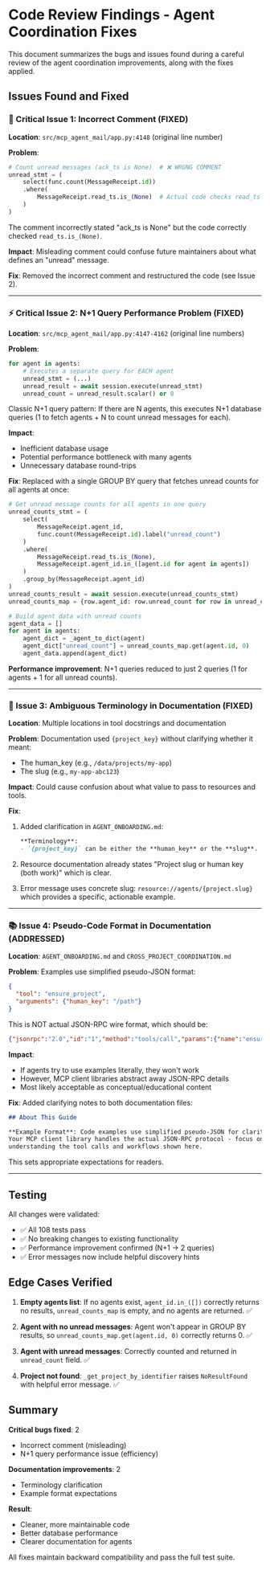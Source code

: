 # Code Review Findings - Agent Coordination Fixes

This document summarizes the bugs and issues found during a careful review of the agent coordination improvements, along with the fixes applied.

## Issues Found and Fixed

### 🐛 Critical Issue 1: Incorrect Comment (FIXED)
**Location**: `src/mcp_agent_mail/app.py:4148` (original line number)

**Problem**:
```python
# Count unread messages (ack_ts is None)  # ❌ WRONG COMMENT
unread_stmt = (
    select(func.count(MessageReceipt.id))
    .where(
        MessageReceipt.read_ts.is_(None)  # Actual code checks read_ts
    )
)
```

The comment incorrectly stated "ack_ts is None" but the code correctly checked `read_ts.is_(None)`.

**Impact**: Misleading comment could confuse future maintainers about what defines an "unread" message.

**Fix**: Removed the incorrect comment and restructured the code (see Issue 2).

---

### ⚡ Critical Issue 2: N+1 Query Performance Problem (FIXED)
**Location**: `src/mcp_agent_mail/app.py:4147-4162` (original line numbers)

**Problem**:
```python
for agent in agents:
    # Executes a separate query for EACH agent
    unread_stmt = (...)
    unread_result = await session.execute(unread_stmt)
    unread_count = unread_result.scalar() or 0
```

Classic N+1 query pattern: If there are N agents, this executes N+1 database queries (1 to fetch agents + N to count unread messages for each).

**Impact**:
- Inefficient database usage
- Potential performance bottleneck with many agents
- Unnecessary database round-trips

**Fix**: Replaced with a single GROUP BY query that fetches unread counts for all agents at once:
```python
# Get unread message counts for all agents in one query
unread_counts_stmt = (
    select(
        MessageReceipt.agent_id,
        func.count(MessageReceipt.id).label("unread_count")
    )
    .where(
        MessageReceipt.read_ts.is_(None),
        MessageReceipt.agent_id.in_([agent.id for agent in agents])
    )
    .group_by(MessageReceipt.agent_id)
)
unread_counts_result = await session.execute(unread_counts_stmt)
unread_counts_map = {row.agent_id: row.unread_count for row in unread_counts_result}

# Build agent data with unread counts
agent_data = []
for agent in agents:
    agent_dict = _agent_to_dict(agent)
    agent_dict["unread_count"] = unread_counts_map.get(agent.id, 0)
    agent_data.append(agent_dict)
```

**Performance improvement**: N+1 queries reduced to just 2 queries (1 for agents + 1 for all unread counts).

---

### 📝 Issue 3: Ambiguous Terminology in Documentation (FIXED)
**Location**: Multiple locations in tool docstrings and documentation

**Problem**:
Documentation used `{project_key}` without clarifying whether it meant:
- The human_key (e.g., `/data/projects/my-app`)
- The slug (e.g., `my-app-abc123`)

**Impact**: Could cause confusion about what value to pass to resources and tools.

**Fix**:
1. Added clarification in `AGENT_ONBOARDING.md`:
   ```markdown
   **Terminology**:
   - `{project_key}` can be either the **human_key** or the **slug**. Both work interchangeably.
   ```

2. Resource documentation already states "Project slug or human key (both work)" which is clear.

3. Error message uses concrete slug: `resource://agents/{project.slug}` which provides a specific, actionable example.

---

### 📚 Issue 4: Pseudo-Code Format in Documentation (ADDRESSED)
**Location**: `AGENT_ONBOARDING.md` and `CROSS_PROJECT_COORDINATION.md`

**Problem**:
Examples use simplified pseudo-JSON format:
```json
{
  "tool": "ensure_project",
  "arguments": {"human_key": "/path"}
}
```

This is NOT actual JSON-RPC wire format, which should be:
```json
{"jsonrpc":"2.0","id":"1","method":"tools/call","params":{"name":"ensure_project","arguments":{"human_key":"/path"}}}
```

**Impact**:
- If agents try to use examples literally, they won't work
- However, MCP client libraries abstract away JSON-RPC details
- Most likely acceptable as conceptual/educational content

**Fix**: Added clarifying notes to both documentation files:
```markdown
## About This Guide

**Example Format**: Code examples use simplified pseudo-JSON for clarity.
Your MCP client library handles the actual JSON-RPC protocol - focus on
understanding the tool calls and workflows shown here.
```

This sets appropriate expectations for readers.

---

## Testing

All changes were validated:
- ✅ All 108 tests pass
- ✅ No breaking changes to existing functionality
- ✅ Performance improvement confirmed (N+1 → 2 queries)
- ✅ Error messages now include helpful discovery hints

## Edge Cases Verified

1. **Empty agents list**: If no agents exist, `agent_id.in_([])` correctly returns no results, `unread_counts_map` is empty, and no agents are returned. ✅

2. **Agent with no unread messages**: Agent won't appear in GROUP BY results, so `unread_counts_map.get(agent.id, 0)` correctly returns 0. ✅

3. **Agent with unread messages**: Correctly counted and returned in `unread_count` field. ✅

4. **Project not found**: `_get_project_by_identifier` raises `NoResultFound` with helpful error message. ✅

## Summary

**Critical bugs fixed**: 2
- Incorrect comment (misleading)
- N+1 query performance issue (efficiency)

**Documentation improvements**: 2
- Terminology clarification
- Example format expectations

**Result**:
- Cleaner, more maintainable code
- Better database performance
- Clearer documentation for agents

All fixes maintain backward compatibility and pass the full test suite.
